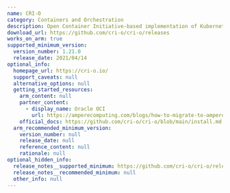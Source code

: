 ```yaml
---
name: CRI-O
category: Containers and Orchestration
description: Open Container Initiative-based implementation of Kubernetes Container Runtime Interface.
download_url: https://github.com/cri-o/cri-o/releases
works_on_arm: true
supported_minimum_version:
  version_number: 1.21.0
  release_date: 2021/04/14
optional_info:
  homepage_url: https://cri-o.io/
  support_caveats: null
  alternative_options: null
  getting_started_resources:
    arm_content: null
    partner_content:
      - display_name: Oracle OCI
        url: https://amperecomputing.com/blogs/how-to-migrate-to-ampere-on-oci-with-heterogeneous-kubernetes-clusters
    official_docs: https://github.com/cri-o/cri-o/blob/main/install.md
  arm_recommended_minimum_version:
    version_number: null
    release_date: null
    reference_content: null
    rationale: null
optional_hidden_info:
  release_notes__supported_minimum: https://github.com/cri-o/cri-o/releases/tag/v1.21.0
  release_notes__recommended_minimum: null
  other_info: null
---
```


